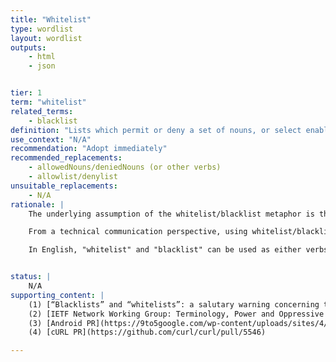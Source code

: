 ```yaml
---
title: "Whitelist"
type: wordlist
layout: wordlist
outputs:
    - html
    - json


tier: 1
term: "whitelist"
related_terms:
    - blacklist
definition: "Lists which permit or deny a set of nouns, or select enabled features."
use_context: "N/A"
recommendation: "Adopt immediately"
recommended_replacements:
    - allowedNouns/deniedNouns (or other verbs)
    - allowlist/denylist
unsuitable_replacements:
    - N/A
rationale: |
    The underlying assumption of the whitelist/blacklist metaphor is that white = good and black = bad. Because colors in and of themselves have no predetermined meaning, any meaning we assign to them is cultural: for example, the color red in many Southeast Asian countries is lucky, and is often associated with events like marriages, whereas the color white carries the same connotations in many European countries. In the case of whitelist/blacklist, the terms originate in the publishing industry – one dominated by the USA and England, two countries which participated in slavery and which grapple with their racist legacies to this day.

    From a technical communication perspective, using whitelist/blacklist as a naming convention applies metaphor (and, in turn, unintended meaning) when it isn’t needed. A suitable verb or adjective enhances understanding by replacing the metaphor with a direct description.

    In English, "whitelist" and "blacklist" can be used as either verbs or nouns.  As a verb, commonly used words such as "allow" or "deny" can be used directly.  Depending on the context, other verbs such as "skip", "ignore", "block", "waive", "disable" can be used instead.  As a noun, words such as "allowlist" and "denylist" are in use and are more descriptive than whitelist/blacklist, but they may be difficult to translate to other human languages.  Consider prefixed forms instead, such as "allowedRecipients" as a replacement for "recipientWhitelist"; in descriptive text (as opposed to code) you may want to prepend "list of", as in "list of allowed recipients".


status: | 
    N/A
supporting_content: | 
    (1) [“Blacklists” and “whitelists”: a salutary warning concerning the prevalence of racist language in discussions of predatory publishing](https://www.ncbi.nlm.nih.gov/pmc/articles/PMC6148600/)
    (2) [IETF Network Working Group: Terminology, Power and Oppressive Language](https://tools.ietf.org/html/draft-knodel-terminology)
    (3) [Android PR](https://9to5google.com/wp-content/uploads/sites/4/2020/06/android-aosp-allowlist-explanation.png)
    (4) [cURL PR](https://github.com/curl/curl/pull/5546)

---
```

